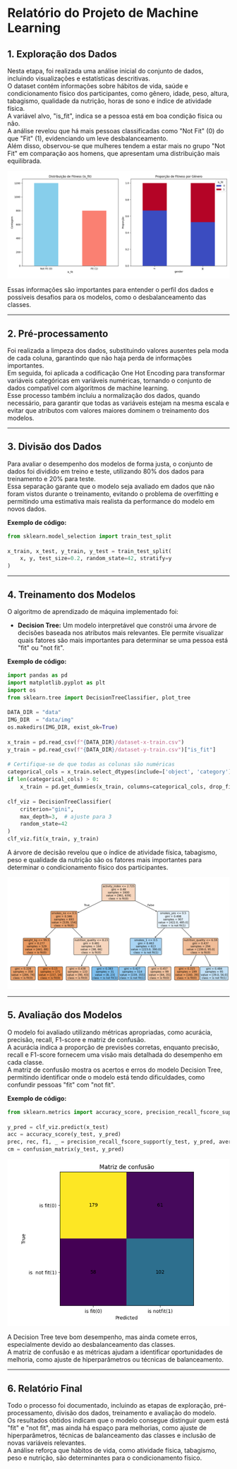 # Relatório do Projeto de Machine Learning

## 1. Exploração dos Dados 

Nesta etapa, foi realizada uma análise inicial do conjunto de dados, incluindo visualizações e estatísticas descritivas.  
O dataset contém informações sobre hábitos de vida, saúde e condicionamento físico dos participantes, como gênero, idade, peso, altura, tabagismo, qualidade da nutrição, horas de sono e índice de atividade física.  
A variável alvo, "is_fit", indica se a pessoa está em boa condição física ou não.  
A análise revelou que há mais pessoas classificadas como "Not Fit" (0) do que "Fit" (1), evidenciando um leve desbalanceamento.  
Além disso, observou-se que mulheres tendem a estar mais no grupo "Not Fit" em comparação aos homens, que apresentam uma distribuição mais equilibrada.

![Distribuição de Fitness](../img/Figure_1.png)

Essas informações são importantes para entender o perfil dos dados e possíveis desafios para os modelos, como o desbalanceamento das classes.

---

## 2. Pré-processamento 

Foi realizada a limpeza dos dados, substituindo valores ausentes pela moda de cada coluna, garantindo que não haja perda de informações importantes.  
Em seguida, foi aplicada a codificação One Hot Encoding para transformar variáveis categóricas em variáveis numéricas, tornando o conjunto de dados compatível com algoritmos de machine learning.  
Esse processo também incluiu a normalização dos dados, quando necessário, para garantir que todas as variáveis estejam na mesma escala e evitar que atributos com valores maiores dominem o treinamento dos modelos.

---

## 3. Divisão dos Dados 

Para avaliar o desempenho dos modelos de forma justa, o conjunto de dados foi dividido em treino e teste, utilizando 80% dos dados para treinamento e 20% para teste.  
Essa separação garante que o modelo seja avaliado em dados que não foram vistos durante o treinamento, evitando o problema de overfitting e permitindo uma estimativa mais realista da performance do modelo em novos dados.

**Exemplo de código:**
```python
from sklearn.model_selection import train_test_split

x_train, x_test, y_train, y_test = train_test_split(
    x, y, test_size=0.2, random_state=42, stratify=y
)
```

---

## 4. Treinamento dos Modelos 

O algoritmo de aprendizado de máquina implementado foi:

- **Decision Tree:** Um modelo interpretável que constrói uma árvore de decisões baseada nos atributos mais relevantes. Ele permite visualizar quais fatores são mais importantes para determinar se uma pessoa está "fit" ou "not fit".

**Exemplo de código:**
```python
import pandas as pd
import matplotlib.pyplot as plt
import os
from sklearn.tree import DecisionTreeClassifier, plot_tree

DATA_DIR = "data"
IMG_DIR  = "data/img"
os.makedirs(IMG_DIR, exist_ok=True)

x_train = pd.read_csv(f"{DATA_DIR}/dataset-x-train.csv")
y_train = pd.read_csv(f"{DATA_DIR}/dataset-y-train.csv")["is_fit"]

# Certifique-se de que todas as colunas são numéricas
categorical_cols = x_train.select_dtypes(include=['object', 'category']).columns
if len(categorical_cols) > 0:
    x_train = pd.get_dummies(x_train, columns=categorical_cols, drop_first=True)

clf_viz = DecisionTreeClassifier(
    criterion="gini",
    max_depth=3,  # ajuste para 3
    random_state=42
)
clf_viz.fit(x_train, y_train)
```

A árvore de decisão revelou que o índice de atividade física, tabagismo, peso e qualidade da nutrição são os fatores mais importantes para determinar o condicionamento físico dos participantes.

![Árvore de Decisão](../img/tree_top_depth3.png)

---

## 5. Avaliação dos Modelos 

O modelo foi avaliado utilizando métricas apropriadas, como acurácia, precisão, recall, F1-score e matriz de confusão.  
A acurácia indica a proporção de previsões corretas, enquanto precisão, recall e F1-score fornecem uma visão mais detalhada do desempenho em cada classe.  
A matriz de confusão mostra os acertos e erros do modelo Decision Tree, permitindo identificar onde o modelo está tendo dificuldades, como confundir pessoas "fit" com "not fit".

**Exemplo de código:**
```python
from sklearn.metrics import accuracy_score, precision_recall_fscore_support, confusion_matrix

y_pred = clf_viz.predict(x_test)
acc = accuracy_score(y_test, y_pred)
prec, rec, f1, _ = precision_recall_fscore_support(y_test, y_pred, average="macro")
cm = confusion_matrix(y_test, y_pred)
```

![Matriz de Confusão](../img/cm_baseline.png)

A Decision Tree teve bom desempenho, mas ainda comete erros, especialmente devido ao desbalanceamento das classes.  
A matriz de confusão e as métricas ajudam a identificar oportunidades de melhoria, como ajuste de hiperparâmetros ou técnicas de balanceamento.

---

## 6. Relatório Final

Todo o processo foi documentado, incluindo as etapas de exploração, pré-processamento, divisão dos dados, treinamento e avaliação do modelo.  
Os resultados obtidos indicam que o modelo consegue distinguir quem está "fit" e "not fit", mas ainda há espaço para melhorias, como ajuste de hiperparâmetros, técnicas de balanceamento das classes e inclusão de novas variáveis relevantes.  
A análise reforça que hábitos de vida, como atividade física, tabagismo, peso e nutrição, são determinantes para o condicionamento físico.